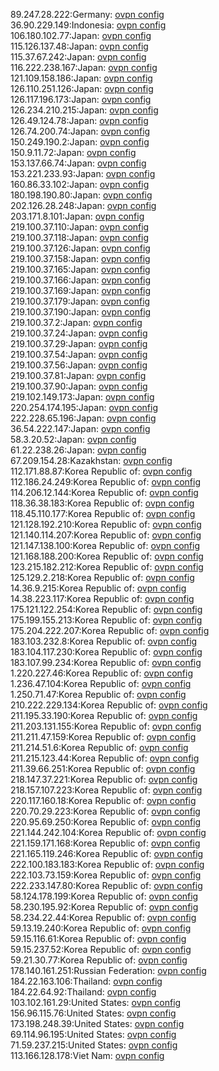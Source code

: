 89.247.28.222:Germany: [ovpn config](vpn/89_247_28_222.ovpn)  
36.90.229.149:Indonesia: [ovpn config](vpn/36_90_229_149.ovpn)  
106.180.102.77:Japan: [ovpn config](vpn/106_180_102_77.ovpn)  
115.126.137.48:Japan: [ovpn config](vpn/115_126_137_48.ovpn)  
115.37.67.242:Japan: [ovpn config](vpn/115_37_67_242.ovpn)  
116.222.238.167:Japan: [ovpn config](vpn/116_222_238_167.ovpn)  
121.109.158.186:Japan: [ovpn config](vpn/121_109_158_186.ovpn)  
126.110.251.126:Japan: [ovpn config](vpn/126_110_251_126.ovpn)  
126.117.196.173:Japan: [ovpn config](vpn/126_117_196_173.ovpn)  
126.234.210.215:Japan: [ovpn config](vpn/126_234_210_215.ovpn)  
126.49.124.78:Japan: [ovpn config](vpn/126_49_124_78.ovpn)  
126.74.200.74:Japan: [ovpn config](vpn/126_74_200_74.ovpn)  
150.249.190.2:Japan: [ovpn config](vpn/150_249_190_2.ovpn)  
150.9.11.72:Japan: [ovpn config](vpn/150_9_11_72.ovpn)  
153.137.66.74:Japan: [ovpn config](vpn/153_137_66_74.ovpn)  
153.221.233.93:Japan: [ovpn config](vpn/153_221_233_93.ovpn)  
160.86.33.102:Japan: [ovpn config](vpn/160_86_33_102.ovpn)  
180.198.190.80:Japan: [ovpn config](vpn/180_198_190_80.ovpn)  
202.126.28.248:Japan: [ovpn config](vpn/202_126_28_248.ovpn)  
203.171.8.101:Japan: [ovpn config](vpn/203_171_8_101.ovpn)  
219.100.37.110:Japan: [ovpn config](vpn/219_100_37_110.ovpn)  
219.100.37.118:Japan: [ovpn config](vpn/219_100_37_118.ovpn)  
219.100.37.126:Japan: [ovpn config](vpn/219_100_37_126.ovpn)  
219.100.37.158:Japan: [ovpn config](vpn/219_100_37_158.ovpn)  
219.100.37.165:Japan: [ovpn config](vpn/219_100_37_165.ovpn)  
219.100.37.166:Japan: [ovpn config](vpn/219_100_37_166.ovpn)  
219.100.37.169:Japan: [ovpn config](vpn/219_100_37_169.ovpn)  
219.100.37.179:Japan: [ovpn config](vpn/219_100_37_179.ovpn)  
219.100.37.190:Japan: [ovpn config](vpn/219_100_37_190.ovpn)  
219.100.37.2:Japan: [ovpn config](vpn/219_100_37_2.ovpn)  
219.100.37.24:Japan: [ovpn config](vpn/219_100_37_24.ovpn)  
219.100.37.29:Japan: [ovpn config](vpn/219_100_37_29.ovpn)  
219.100.37.54:Japan: [ovpn config](vpn/219_100_37_54.ovpn)  
219.100.37.56:Japan: [ovpn config](vpn/219_100_37_56.ovpn)  
219.100.37.81:Japan: [ovpn config](vpn/219_100_37_81.ovpn)  
219.100.37.90:Japan: [ovpn config](vpn/219_100_37_90.ovpn)  
219.102.149.173:Japan: [ovpn config](vpn/219_102_149_173.ovpn)  
220.254.174.195:Japan: [ovpn config](vpn/220_254_174_195.ovpn)  
222.228.65.196:Japan: [ovpn config](vpn/222_228_65_196.ovpn)  
36.54.222.147:Japan: [ovpn config](vpn/36_54_222_147.ovpn)  
58.3.20.52:Japan: [ovpn config](vpn/58_3_20_52.ovpn)  
61.22.238.26:Japan: [ovpn config](vpn/61_22_238_26.ovpn)  
67.209.154.28:Kazakhstan: [ovpn config](vpn/67_209_154_28.ovpn)  
112.171.88.87:Korea Republic of: [ovpn config](vpn/112_171_88_87.ovpn)  
112.186.24.249:Korea Republic of: [ovpn config](vpn/112_186_24_249.ovpn)  
114.206.12.144:Korea Republic of: [ovpn config](vpn/114_206_12_144.ovpn)  
118.36.38.183:Korea Republic of: [ovpn config](vpn/118_36_38_183.ovpn)  
118.45.110.177:Korea Republic of: [ovpn config](vpn/118_45_110_177.ovpn)  
121.128.192.210:Korea Republic of: [ovpn config](vpn/121_128_192_210.ovpn)  
121.140.114.207:Korea Republic of: [ovpn config](vpn/121_140_114_207.ovpn)  
121.147.138.100:Korea Republic of: [ovpn config](vpn/121_147_138_100.ovpn)  
121.168.188.200:Korea Republic of: [ovpn config](vpn/121_168_188_200.ovpn)  
123.215.182.212:Korea Republic of: [ovpn config](vpn/123_215_182_212.ovpn)  
125.129.2.218:Korea Republic of: [ovpn config](vpn/125_129_2_218.ovpn)  
14.36.9.215:Korea Republic of: [ovpn config](vpn/14_36_9_215.ovpn)  
14.38.223.117:Korea Republic of: [ovpn config](vpn/14_38_223_117.ovpn)  
175.121.122.254:Korea Republic of: [ovpn config](vpn/175_121_122_254.ovpn)  
175.199.155.213:Korea Republic of: [ovpn config](vpn/175_199_155_213.ovpn)  
175.204.222.207:Korea Republic of: [ovpn config](vpn/175_204_222_207.ovpn)  
183.103.232.8:Korea Republic of: [ovpn config](vpn/183_103_232_8.ovpn)  
183.104.117.230:Korea Republic of: [ovpn config](vpn/183_104_117_230.ovpn)  
183.107.99.234:Korea Republic of: [ovpn config](vpn/183_107_99_234.ovpn)  
1.220.227.46:Korea Republic of: [ovpn config](vpn/1_220_227_46.ovpn)  
1.236.47.104:Korea Republic of: [ovpn config](vpn/1_236_47_104.ovpn)  
1.250.71.47:Korea Republic of: [ovpn config](vpn/1_250_71_47.ovpn)  
210.222.229.134:Korea Republic of: [ovpn config](vpn/210_222_229_134.ovpn)  
211.195.33.190:Korea Republic of: [ovpn config](vpn/211_195_33_190.ovpn)  
211.203.131.155:Korea Republic of: [ovpn config](vpn/211_203_131_155.ovpn)  
211.211.47.159:Korea Republic of: [ovpn config](vpn/211_211_47_159.ovpn)  
211.214.51.6:Korea Republic of: [ovpn config](vpn/211_214_51_6.ovpn)  
211.215.123.44:Korea Republic of: [ovpn config](vpn/211_215_123_44.ovpn)  
211.39.66.251:Korea Republic of: [ovpn config](vpn/211_39_66_251.ovpn)  
218.147.37.221:Korea Republic of: [ovpn config](vpn/218_147_37_221.ovpn)  
218.157.107.223:Korea Republic of: [ovpn config](vpn/218_157_107_223.ovpn)  
220.117.160.18:Korea Republic of: [ovpn config](vpn/220_117_160_18.ovpn)  
220.70.29.223:Korea Republic of: [ovpn config](vpn/220_70_29_223.ovpn)  
220.95.69.250:Korea Republic of: [ovpn config](vpn/220_95_69_250.ovpn)  
221.144.242.104:Korea Republic of: [ovpn config](vpn/221_144_242_104.ovpn)  
221.159.171.168:Korea Republic of: [ovpn config](vpn/221_159_171_168.ovpn)  
221.165.119.246:Korea Republic of: [ovpn config](vpn/221_165_119_246.ovpn)  
222.100.183.183:Korea Republic of: [ovpn config](vpn/222_100_183_183.ovpn)  
222.103.73.159:Korea Republic of: [ovpn config](vpn/222_103_73_159.ovpn)  
222.233.147.80:Korea Republic of: [ovpn config](vpn/222_233_147_80.ovpn)  
58.124.178.199:Korea Republic of: [ovpn config](vpn/58_124_178_199.ovpn)  
58.230.195.92:Korea Republic of: [ovpn config](vpn/58_230_195_92.ovpn)  
58.234.22.44:Korea Republic of: [ovpn config](vpn/58_234_22_44.ovpn)  
59.13.19.240:Korea Republic of: [ovpn config](vpn/59_13_19_240.ovpn)  
59.15.116.61:Korea Republic of: [ovpn config](vpn/59_15_116_61.ovpn)  
59.15.237.52:Korea Republic of: [ovpn config](vpn/59_15_237_52.ovpn)  
59.21.30.77:Korea Republic of: [ovpn config](vpn/59_21_30_77.ovpn)  
178.140.161.251:Russian Federation: [ovpn config](vpn/178_140_161_251.ovpn)  
184.22.163.106:Thailand: [ovpn config](vpn/184_22_163_106.ovpn)  
184.22.64.92:Thailand: [ovpn config](vpn/184_22_64_92.ovpn)  
103.102.161.29:United States: [ovpn config](vpn/103_102_161_29.ovpn)  
156.96.115.76:United States: [ovpn config](vpn/156_96_115_76.ovpn)  
173.198.248.39:United States: [ovpn config](vpn/173_198_248_39.ovpn)  
69.114.96.195:United States: [ovpn config](vpn/69_114_96_195.ovpn)  
71.59.237.215:United States: [ovpn config](vpn/71_59_237_215.ovpn)  
113.166.128.178:Viet Nam: [ovpn config](vpn/113_166_128_178.ovpn)  
